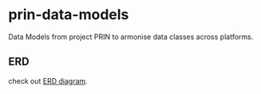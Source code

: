 # prin-data-models

Data Models from project PRIN to armonise data classes across platforms.

## ERD 

check out [ERD diagram](https://dbdiagram.io/d/hotel_scraping-66671fb46bc9d447b15041bb).